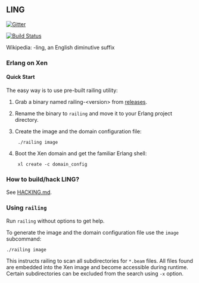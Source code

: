 ## LING

[![Gitter](https://badges.gitter.im/Join%20Chat.svg)](https://gitter.im/cloudozer/ling?utm_source=badge&utm_medium=badge&utm_campaign=pr-badge&utm_content=badge)

[![Build Status](https://api.travis-ci.org/cloudozer/ling.svg)](https://travis-ci.org/cloudozer/ling)

Wikipedia: -ling, an English diminutive suffix

### Erlang on Xen

#### Quick Start

The easy way is to use pre-built railing utility:

1. Grab a binary named railing-&lt;version&gt; from [releases](https://github.com/cloudozer/ling/releases).

1. Rename the binary to `railing` and move it to your Erlang project directory.

1. Create the image and the domain configuration file:

        ./railing image

1. Boot the Xen domain and get the familiar Erlang shell:

        xl create -c domain_config

### How to build/hack LING?

See [HACKING.md](HACKING.md).

### Using `railing`

Run `railing` without options to get help.

To generate the image and the domain configuration file use the `image`
subcommand:

    ./railing image

This instructs railing to scan all subdirectories for `*.beam` files. All files
found are embedded into the Xen image and become accessible during runtime.
Certain subdirectories can be excluded from the search using `-x` option.

